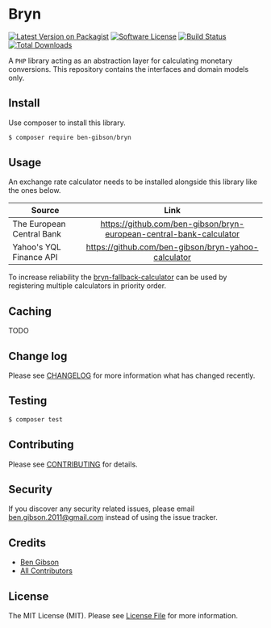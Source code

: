 # Bryn

[![Latest Version on Packagist][ico-version]][link-packagist]
[![Software License][ico-license]](LICENSE.md)
[![Build Status](https://travis-ci.org/ben-gibson/bryn.svg?branch=master)](https://travis-ci.org/ben-gibson/bryn)
[![Total Downloads][ico-downloads]][link-downloads]


A `PHP` library acting as an abstraction layer for calculating monetary conversions. This repository contains the interfaces and domain models only.

## Install

Use composer to install this library.

``` bash
$ composer require ben-gibson/bryn
```

## Usage

An exchange rate calculator needs to be installed alongside this library like the ones below.

| Source        | Link           |  
| ------------- |:-------------:|   
| The European Central Bank | https://github.com/ben-gibson/bryn-european-central-bank-calculator |
| Yahoo's YQL Finance API | https://github.com/ben-gibson/bryn-yahoo-calculator |

To increase reliability the [bryn-fallback-calculator](https://github.com/ben-gibson/bryn-fallback-calculator) can be used by registering multiple calculators in priority order.

## Caching

TODO

## Change log

Please see [CHANGELOG](CHANGELOG.md) for more information what has changed recently.

## Testing

``` bash
$ composer test
```

## Contributing

Please see [CONTRIBUTING](CONTRIBUTING.md) for details.

## Security

If you discover any security related issues, please email ben.gibson.2011@gmail.com instead of using the issue tracker.

## Credits

- [Ben Gibson][link-author]
- [All Contributors][link-contributors]

## License

The MIT License (MIT). Please see [License File](LICENSE.md) for more information.

[ico-version]: https://img.shields.io/packagist/v/ben-gibson/bryn.svg?style=flat-square
[ico-downloads]: https://img.shields.io/packagist/dt/ben-gibson/bryn.svg?style=flat-square
[link-packagist]: https://packagist.org/packages/ben-gibson/bryn
[link-downloads]: https://packagist.org/packages/ben-gibson/bryn
[ico-license]: https://img.shields.io/badge/license-MIT-blue.svg?style=flat-square
[link-author]: https://github.com/ben-gibson
[link-contributors]: ../../contributors

